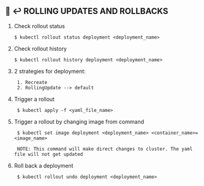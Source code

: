 ## :arrows_counterclockwise: :leftwards_arrow_with_hook: ROLLING UPDATES AND ROLLBACKS
1. Check rollout status


       $ kubectl rollout status deployment <deployment_name>

2. Check rollout history

       $ kubectl rollout history deployment <deployment_name>

3. 2 strategies for deployment:
   
        1. Recreate 
        2. RollingUpdate --> default

4. Trigger a rollout

        $ kubectl apply -f <yaml_file_name>

5. Trigger a rollout by changing image from command

        $ kubectl set image deployment <deployment_name> <container_name>=<image_name>

        NOTE: This command will make direct changes to cluster. The yaml file will not get updated

6. Roll back a deployment

        $ kubectl rollout undo deployment <deployment_name>